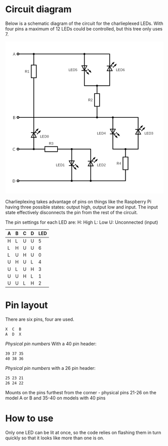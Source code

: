# Circuit diagram

Below is a schematic diagram of the circuit for the charlieplexed LEDs. With four pins a maximum of 12 LEDs could be controlled, but this tree only uses 7.

![Schematic diagram of tree circuit](../images/small_led_tree_circuit.png)

Charlieplexing takes advantage of pins on things like the Raspberry Pi having three possible states: output high, output low and input. The input state effectively disconnects the pin from the rest of the circuit.

The pin settings for each LED are:
H: High
L: Low
U: Unconnected (input)

| A | B | C | D | LED |
|---|---|---|---|-----|
| H | L | U | U | 5   |
| L | H | U | U | 6   |
| L | U | H | U | 0   |
| U | H | U | L | 4   |
| U | L | U | H | 3   |
| U | U | H | L | 1   |
| U | U | L | H | 2   |

# Pin layout

There are six pins, four are used. 

    X  C  B
    A  D  X
    
*Physical pin numbers* With a 40 pin header:
    
    39 37 35
    40 38 36
    
*Physical pin numbers* with a 26 pin header:

    25 23 21
    26 24 22
    
Mounts on the pins furthest from the corner - physical pins 21-26 on the model A or B and 35-40 on models with 40 pins

# How to use

Only one LED can be lit at once, so the code relies on flashing them in turn quickly so that it looks like more than one is on.
